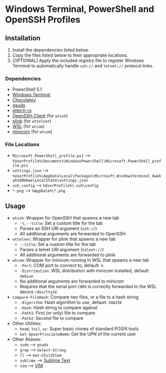 # Windows Terminal, PowerShell and OpenSSH Profiles
## Installation
1. Install the dependencies listed below.
2. Copy the files listed below to their appropriate locations.
3. [OPTIONAL] Apply the included registry file to register Windows Terminal to automatically handle `ssh://` and `telnet://` protocol links.

### Dependencies
- PowerShell 5.1
- [Windows Terminal](https://aka.ms/terminal)
- [Chocolatey](https://chocolatey.org)
- [gsudo](https://github.com/gerardog/gsudo)
- [pfetch-rs](https://github.com/Gobidev/pfetch-rs)
- [OpenSSH Client](https://learn.microsoft.com/en-us/windows-server/administration/openssh/openssh_install_firstuse?tabs=gui#tabpanel_1_gui) (for `wtssh`)
- [plink](https://www.chiark.greenend.org.uk/~sgtatham/putty/latest.html) (for `wttelnet`)
- [WSL](https://learn.microsoft.com/en-us/windows/wsl/install) (for `wtcom`)
- [minicom](https://salsa.debian.org/minicom-team/minicom) (for `wtcom`)

### File Locations
- `Microsoft.PowerShell_profile.ps1` --> `%UserProfile%\Documents\WindowsPowerShell\Microsoft.PowerShell_profile.ps1`
- `settings.json` --> `%UserProfile%\AppData\Local\Packages\Microsoft.WindowsTerminal_8wekyb3d8bbwe\LocalState\settings.json`
- `ssh_config` --> `%UserProfile%\.ssh\config`
- `*.png` --> `%AppData%\*.png`

## Usage
- `wtssh`: Wrapper for OpenSSH that spawns a new tab
    - `-t`, `--title`: Set a custom title for the tab
    - Parses an SSH URI argument (`ssh://`)
    - All additional arguments are forwarded to OpenSSH
- `wttelnet`: Wrapper for plink that spawns a new tab
    - `--title`: Set a custom title for the tab
    - Parses a telnet URI argument (`telnet://`)
    - All additional arguments are forwarded to plink
- `wtcom`: Wrapper for minicom running in WSL that spawns a new tab
    - `-Port`: COM port to connect to, default: `4`
    - `-Distribution`: WSL distribution with minicom installed, default: `debian`
    - No additional arguments are forwarded to minicom
    - Requires that the serial port `COMX` is correctly forwarded to the WSL device `/dev/ttySX`
- `Compare-FileHash`: Compare two files, or a file to a hash string
    - `-Algorithm`: Hash algorithm to use, default: `SHA256`
    - `-Hash`: Hash string to compare against
    - `-Path1`: First (or only) file to compare
    - `-Path2`: Second file to compare
- Other Utilities:
    - `head`, `tail`, `wc`: Super basic clones of standard POSIX tools
    - `Get-UpserPrincipleName`: Get the UPN of the current user
- Other Aliases:
    - `sudo` --> `gsudo`
    - `grep` --> `Select-String`
    - `ll` --> `Get-ChildItem`
    - `sublime` --> [Sublime Text](https://www.sublimetext.com/)
    - `vim` --> [VIM](https://www.vim.org/)
